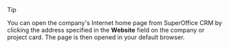 <!-- markdownlint-disable-file MD041 -->
> [!TIP]
> You can open the company's Internet home page from SuperOffice CRM by clicking the address specified in the **Website** field on the company or project card. The page is then opened in your default browser.

